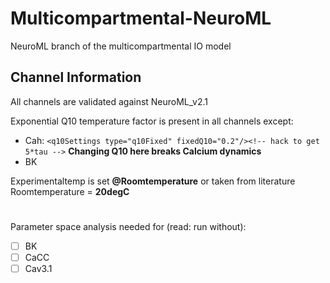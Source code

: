 # Multicompartmental-NeuroML
NeuroML branch of the multicompartmental IO model


 ## Channel Information
 
 
 All channels are validated against NeuroML_v2.1

Exponential Q10 temperature factor is present in all channels except:
- Cah: `<q10Settings type="q10Fixed" fixedQ10="0.2"/><!-- hack to get 5*tau -->` **Changing Q10 here breaks Calcium dynamics**
- BK

Experimentaltemp is set **@Roomtemperature** or taken from literature
Roomtemperature = **20degC**
#
#
#
#
#
#
 Parameter space analysis needed for (read: run without):
- [ ] BK
- [ ] CaCC
- [ ] Cav3.1
